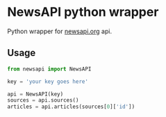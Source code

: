 # NewsAPI python wrapper

Python wrapper for [newsapi.org](https://newsapi.org/) api.

## Usage

```python
from newsapi import NewsAPI

key = 'your key goes here'

api = NewsAPI(key)
sources = api.sources()
articles = api.articles(sources[0]['id'])

```

